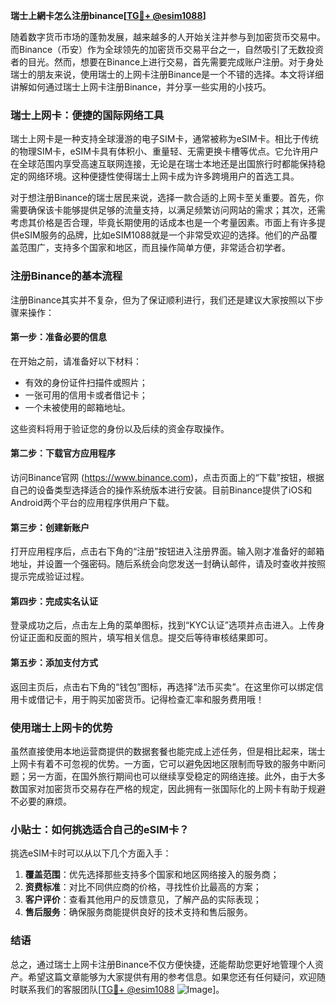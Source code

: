 **瑞士上網卡怎么注册binance[[TG💪+ @esim1088](https://t.me/s/esim1088)]**

随着数字货币市场的蓬勃发展，越来越多的人开始关注并参与到加密货币交易中。而Binance（币安）作为全球领先的加密货币交易平台之一，自然吸引了无数投资者的目光。然而，想要在Binance上进行交易，首先需要完成账户注册。对于身处瑞士的朋友来说，使用瑞士的上网卡注册Binance是一个不错的选择。本文将详细讲解如何通过瑞士上网卡注册Binance，并分享一些实用的小技巧。

### 瑞士上网卡：便捷的国际网络工具

瑞士上网卡是一种支持全球漫游的电子SIM卡，通常被称为eSIM卡。相比于传统的物理SIM卡，eSIM卡具有体积小、重量轻、无需更换卡槽等优点。它允许用户在全球范围内享受高速互联网连接，无论是在瑞士本地还是出国旅行时都能保持稳定的网络环境。这种便捷性使得瑞士上网卡成为许多跨境用户的首选工具。

对于想注册Binance的瑞士居民来说，选择一款合适的上网卡至关重要。首先，你需要确保该卡能够提供足够的流量支持，以满足频繁访问网站的需求；其次，还需考虑其价格是否合理，毕竟长期使用的话成本也是一个考量因素。市面上有许多提供eSIM服务的品牌，比如eSIM1088就是一个非常受欢迎的选择。他们的产品覆盖范围广，支持多个国家和地区，而且操作简单方便，非常适合初学者。

### 注册Binance的基本流程

注册Binance其实并不复杂，但为了保证顺利进行，我们还是建议大家按照以下步骤来操作：

#### 第一步：准备必要的信息
在开始之前，请准备好以下材料：
- 有效的身份证件扫描件或照片；
- 一张可用的信用卡或者借记卡；
- 一个未被使用的邮箱地址。

这些资料将用于验证您的身份以及后续的资金存取操作。

#### 第二步：下载官方应用程序
访问Binance官网 (https://www.binance.com)，点击页面上的“下载”按钮，根据自己的设备类型选择适合的操作系统版本进行安装。目前Binance提供了iOS和Android两个平台的应用程序供用户下载。

#### 第三步：创建新账户
打开应用程序后，点击右下角的“注册”按钮进入注册界面。输入刚才准备好的邮箱地址，并设置一个强密码。随后系统会向您发送一封确认邮件，请及时查收并按照提示完成验证过程。

#### 第四步：完成实名认证
登录成功之后，点击左上角的菜单图标，找到“KYC认证”选项并点击进入。上传身份证正面和反面的照片，填写相关信息。提交后等待审核结果即可。

#### 第五步：添加支付方式
返回主页后，点击右下角的“钱包”图标，再选择“法币买卖”。在这里你可以绑定信用卡或借记卡，用于购买加密货币。记得检查汇率和服务费用哦！

### 使用瑞士上网卡的优势

虽然直接使用本地运营商提供的数据套餐也能完成上述任务，但是相比起来，瑞士上网卡有着不可忽视的优势。一方面，它可以避免因地区限制而导致的服务中断问题；另一方面，在国外旅行期间也可以继续享受稳定的网络连接。此外，由于大多数国家对加密货币交易存在严格的规定，因此拥有一张国际化的上网卡有助于规避不必要的麻烦。

### 小贴士：如何挑选适合自己的eSIM卡？

挑选eSIM卡时可以从以下几个方面入手：
1. **覆盖范围**：优先选择那些支持多个国家和地区网络接入的服务商；
2. **资费标准**：对比不同供应商的价格，寻找性价比最高的方案；
3. **客户评价**：查看其他用户的反馈意见，了解产品的实际表现；
4. **售后服务**：确保服务商能提供良好的技术支持和售后服务。

### 结语

总之，通过瑞士上网卡注册Binance不仅方便快捷，还能帮助您更好地管理个人资产。希望这篇文章能够为大家提供有用的参考信息。如果您还有任何疑问，欢迎随时联系我们的客服团队[[TG💪+ @esim1088](https://t.me/s/esim1088) ![Image](https://i.postimg.cc/4NQfJmqS/Snipaste-2025-05-13-00-14-12.png)]。